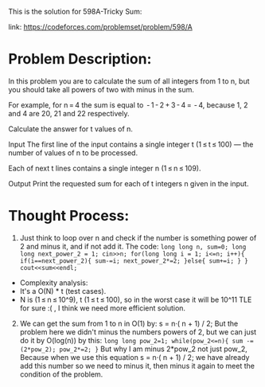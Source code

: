 This is the solution for 598A-Tricky Sum:

link: https://codeforces.com/problemset/problem/598/A

# Problem Description:
In this problem you are to calculate the sum of all integers from 1 to n, but you should take all powers of two with minus in the sum.

For example, for n = 4 the sum is equal to  - 1 - 2 + 3 - 4 =  - 4, because 1, 2 and 4 are 20, 21 and 22 respectively.

Calculate the answer for t values of n.

Input
The first line of the input contains a single integer t (1 ≤ t ≤ 100) — the number of values of n to be processed.

Each of next t lines contains a single integer n (1 ≤ n ≤ 109).

Output
Print the requested sum for each of t integers n given in the input.

# Thought Process:
1. Just think to loop over n and check if the number is something power of 2 and minus it, and if not add it.
The code:
    `
    long long n, sum=0;
    long long next_power_2 = 1;
    cin>>n;
    for(long long i = 1; i<=n; i++){
        if(i==next_power_2){
            sum-=i;
            next_power_2*=2;
        }else{
            sum+=i;
        }
    }
    cout<<sum<<endl;
    `
   
- Complexity analysis:
- It's a O(N) * t (test cases).
- N is (1 ≤ n ≤ 10^9), t (1 ≤ t ≤ 100), so in the worst case it will be 10^11 TLE for sure :( , I think we need more efficient solution.

2. We can get the sum from 1 to n in O(1) by: s = n·( n + 1) / 2; But the problem here we didn't minus the numbers powers of 2, but we can just do it by O(log(n)) by this:
    `
    long long pow_2=1;
    while(pow_2<=n){
        sum -= (2*pow_2);
        pow_2*=2;
    }
    `
But why I am minus 2*pow_2 not just pow_2, Because when we use this equation s = n·( n + 1) / 2; we have already add this number so we need to minus it, then minus it again to meet the condition of the problem.
